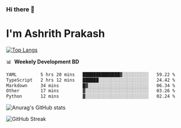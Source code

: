 ### Hi there 👋
# I'm Ashrith Prakash

[![Top Langs](https://github-readme-stats.vercel.app/api/top-langs/?username=xxcheckmatexx&count_private=true&include_all_commits=true&show_icons=true&line_height=20&title_color=FFFFFF&icon_color=FFFFFF&text_color=FFFFFF&bg_color=0D1117&langs_count=8)](https://github.com/anuraghazra/github-readme-stats)

📊 &nbsp;**Weekely Development BD**

<!--START_SECTION:waka-->

```txt
YAML         5 hrs 20 mins   ██████████████▓░░░░░░░░░░   59.22 %
TypeScript   2 hrs 12 mins   ██████░░░░░░░░░░░░░░░░░░░   24.42 %
Markdown     34 mins         █▓░░░░░░░░░░░░░░░░░░░░░░░   06.34 %
Other        17 mins         ▓░░░░░░░░░░░░░░░░░░░░░░░░   03.26 %
Python       12 mins         ▓░░░░░░░░░░░░░░░░░░░░░░░░   02.24 %
```

<!--END_SECTION:waka-->

![Anurag's GitHub stats](https://github-readme-stats.vercel.app/api?username=xxcheckmatexx&count_private=true&show_icons=true&theme=merko)  

![GitHub Streak](http://github-readme-streak-stats.herokuapp.com?user=xxcheckmatexx&theme=merko&hide_border=true&date_format=M%20j%5B%2C%20Y%5D&fire=DD0E0B)
<br/>
